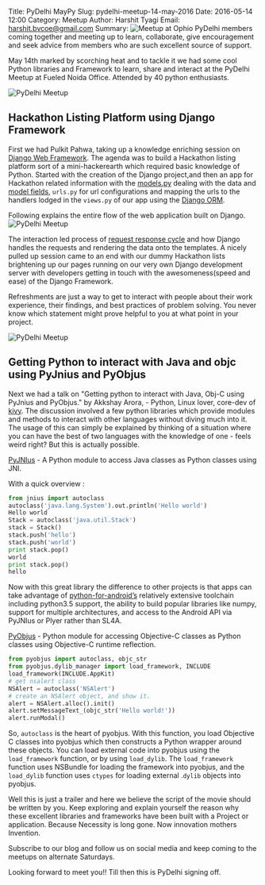Title: PyDelhi MayPy
Slug: pydelhi-meetup-14-may-2016
Date: 2016-05-14 12:00
Category: Meetup
Author: Harshit Tyagi
Email: harshit.bvcoe@gmail.com
Summary: ![Meetup at Ophio]({filename}/images/pydelhi-14-05-16.jpg) PyDelhi members coming together and meeting up to learn, collaborate, give encouragement and seek advice from members who are such excellent source of support.

May 14th marked by scorching heat and to tackle it we had some cool Python libraries and Framework to learn, share and interact at the PyDelhi Meetup at Fueled Noida Office. Attended by 40 python enthusiasts.

<!-- [![PyDelhi Meetup]()](https://twitter.com/PyDelhi/status/731416447285518336) -->

![PyDelhi Meetup]({filename}/images/pydelhi-14-05-16.jpg)

## Hackathon Listing Platform using Django Framework

First we had Pulkit Pahwa, taking up a knowledge enriching session on [Django Web Framework](https://docs.djangoproject.com/en/1.9/). The agenda was to build a Hackathon listing platform sort of a mini-hackerearth which required basic knowledge of Python. Started with the creation of the Django project,and then an app for Hackathon related information with the [models.py](https://docs.djangoproject.com/en/1.9/topics/db/models/) dealing with the data and [model fields](https://docs.djangoproject.com/en/1.9/ref/models/fields/), `urls.py` for url configurations and mapping the urls to the handlers lodged in the `views.py` of our app using the [Django ORM](https://www.fullstackpython.com/object-relational-mappers-orms.html).

Following explains the entire flow of the web application built on Django.
![PyDelhi Meetup]({filename}/images/django_request_response_cycle.png)

The interaction led process of [request response cycle](https://docs.djangoproject.com/en/1.9/ref/request-response/) and how Django handles the requests and rendering the data onto the templates. A nicely pulled up session came to an end with our dummy Hackathon lists brightening up our pages running on our very own Django development server with developers getting in touch with the awesomeness(speed and ease) of the Django Framework.

Refreshments are just a way to get to interact with people about their work experience, their findings, and best practices of problem solving. You never know which statement might prove helpful to you at what point in your project.

![PyDelhi Meetup]({filename}/images/pydelhi-may-2.jpg)

## Getting Python to interact with Java and objc using PyJnius and PyObjus

Next we had a talk on "Getting python to interact with Java, Obj-C using PyJnius and PyObjus." by Akkshay Arora, - Python, Linux lover, core-dev of [kivy](http://kivy.org­). The discussion involved a few python libraries which provide modules and methods to interact with other languages without diving much into it. The usage of this can simply be explained by thinking of a situation where you can have the best of two languages with the knowledge of one -  feels weird right? But this is actually possible.

[PyJNIus](https://github.com/kivy/pyjnius) - A Python module to access Java classes as Python classes using JNI.

With a quick overview : 
```python
from jnius import autoclass
autoclass('java.lang.System').out.println('Hello world')
Hello world
Stack = autoclass('java.util.Stack')
stack = Stack()
stack.push('hello')
stack.push('world')
print stack.pop()
world
print stack.pop()
hello
```

Now with this great library the difference to other projects is that apps can take advantage of 
[python-for-android’s](https://kivy.org/planet/2016/05/android-apps-with-python-flask-and-a-webview/) relatively extensive toolchain including python3.5 support, the ability to build popular libraries like numpy, support for multiple architectures, and access to the Android API via PyJNIus or Plyer rather than SL4A.


[PyObjus](https://github.com/kivy/pyobjus) - Python module for accessing Objective-C classes as Python classes using Objective-C runtime reflection.

```python
from pyobjus import autoclass, objc_str
from pyobjus.dylib_manager import load_framework, INCLUDE
load_framework(INCLUDE.AppKit)
# get nsalert class
NSAlert = autoclass('NSAlert')
# create an NSAlert object, and show it.
alert = NSAlert.alloc().init()
alert.setMessageText_(objc_str('Hello world!'))
alert.runModal()
```

So, `autoclass` is the heart of pyobjus. With this function, you load Objective C classes into pyobjus which then constructs a Python wrapper around these objects. You can load external code into pyobjus using the `load_framework` function, or by using `load_dylib`. The
`load_framework` function uses NSBundle for loading the framework into pyobjus, and the `load_dylib` function uses `ctypes` for loading external .`dylib` objects into pyobjus.

Well this is just a trailer and here we believe the script of the movie should be written by you. Keep exploring and explain yourself the reason why these excellent libraries and frameworks have been built with a Project or application. Because Necessity is long gone. Now innovation mothers Invention.

Subscribe to our blog and follow us on social media and keep coming to the meetups on alternate Saturdays.

Looking forward to meet you!! Till then this is PyDelhi signing off.
